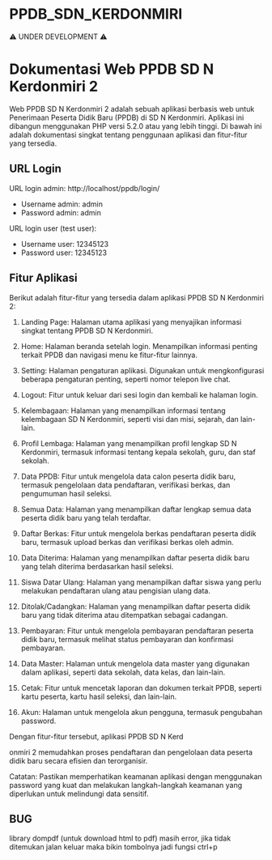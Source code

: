 # PPDB_SDN_KERDONMIRI
⚠️ UNDER DEVELOPMENT ⚠️



Dokumentasi Web PPDB SD N Kerdonmiri 2
=======================================

Web PPDB SD N Kerdonmiri 2 adalah sebuah aplikasi berbasis web untuk Penerimaan Peserta Didik Baru (PPDB) di SD N Kerdonmiri. Aplikasi ini dibangun menggunakan PHP versi 5.2.0 atau yang lebih tinggi. Di bawah ini adalah dokumentasi singkat tentang penggunaan aplikasi dan fitur-fitur yang tersedia.

URL Login
---------
URL login admin: http://localhost/ppdb/login/
- Username admin: admin
- Password admin: admin

URL login user (test user):
- Username user: 12345123
- Password user: 12345123

Fitur Aplikasi
--------------
Berikut adalah fitur-fitur yang tersedia dalam aplikasi PPDB SD N Kerdonmiri 2:

1. Landing Page: Halaman utama aplikasi yang menyajikan informasi singkat tentang PPDB SD N Kerdonmiri.

2. Home: Halaman beranda setelah login. Menampilkan informasi penting terkait PPDB dan navigasi menu ke fitur-fitur lainnya.

3. Setting: Halaman pengaturan aplikasi. Digunakan untuk mengkonfigurasi beberapa pengaturan penting, seperti nomor telepon live chat.

4. Logout: Fitur untuk keluar dari sesi login dan kembali ke halaman login.

5. Kelembagaan: Halaman yang menampilkan informasi tentang kelembagaan SD N Kerdonmiri, seperti visi dan misi, sejarah, dan lain-lain.

6. Profil Lembaga: Halaman yang menampilkan profil lengkap SD N Kerdonmiri, termasuk informasi tentang kepala sekolah, guru, dan staf sekolah.

7. Data PPDB: Fitur untuk mengelola data calon peserta didik baru, termasuk pengelolaan data pendaftaran, verifikasi berkas, dan pengumuman hasil seleksi.

8. Semua Data: Halaman yang menampilkan daftar lengkap semua data peserta didik baru yang telah terdaftar.

9. Daftar Berkas: Fitur untuk mengelola berkas pendaftaran peserta didik baru, termasuk upload berkas dan verifikasi berkas oleh admin.

10. Data Diterima: Halaman yang menampilkan daftar peserta didik baru yang telah diterima berdasarkan hasil seleksi.

11. Siswa Datar Ulang: Halaman yang menampilkan daftar siswa yang perlu melakukan pendaftaran ulang atau pengisian ulang data.

12. Ditolak/Cadangkan: Halaman yang menampilkan daftar peserta didik baru yang tidak diterima atau ditempatkan sebagai cadangan.

13. Pembayaran: Fitur untuk mengelola pembayaran pendaftaran peserta didik baru, termasuk melihat status pembayaran dan konfirmasi pembayaran.

14. Data Master: Halaman untuk mengelola data master yang digunakan dalam aplikasi, seperti data sekolah, data kelas, dan lain-lain.

15. Cetak: Fitur untuk mencetak laporan dan dokumen terkait PPDB, seperti kartu peserta, kartu hasil seleksi, dan lain-lain.

16. Akun: Halaman untuk mengelola akun pengguna, termasuk pengubahan password.

Dengan fitur-fitur tersebut, aplikasi PPDB SD N Kerd

onmiri 2 memudahkan proses pendaftaran dan pengelolaan data peserta didik baru secara efisien dan terorganisir.

Catatan: Pastikan memperhatikan keamanan aplikasi dengan menggunakan password yang kuat dan melakukan langkah-langkah keamanan yang diperlukan untuk melindungi data sensitif.


BUG
---------
library dompdf (untuk download html to pdf) masih error, jika tidak ditemukan jalan keluar maka bikin tombolnya jadi fungsi ctrl+p

